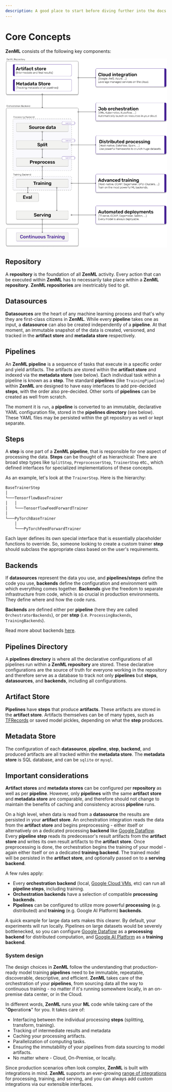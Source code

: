 ```yaml
---
description: A good place to start before diving further into the docs.
---
```


# Core Concepts

**ZenML** consists of the following key components:

![ZenML Architectural Overview](.gitbook/assets/architecture-overview-zenml.png)

## Repository

A **repository** is the foundation of all **ZenML** activity. Every action that can be executed within **ZenML** has to necessarily take place within a **ZenML repository**. **ZenML repositories** are inextricably tied to git.

## Datasources

**Datasources** are the heart of any machine learning process and that's why they are first-class citizens in **ZenML**. While every **pipeline** takes one as input, a **datasource** can also be created independently of a **pipeline**. At that moment, an immutable snapshot of the data is created, versioned, and tracked in the **artifact store** and **metadata store** respectively.

## Pipelines

An **ZenML pipeline** is a sequence of tasks that execute in a specific order and yield artifacts. The artifacts are stored within the **artifact store** and indexed via the **metadata store** \(see below\). Each individual task within a pipeline is known as a **step**. The standard **pipelines** \(like `TrainingPipeline`\) within **ZenML** are designed to have easy interfaces to add pre-decided **steps**, with the order also pre-decided. Other sorts of **pipelines** can be created as well from scratch.

The moment it is `run`, a **pipeline** is converted to an immutable, declarative YAML configuration file, stored in the **pipelines directory** \(see below\). These YAML files may be persisted within the git repository as well or kept separate.

## Steps

A **step** is one part of a **ZenML pipeline**, that is responsible for one aspect of processing the data. **Steps** can be thought of as hierarchical: There are broad step types like `SplitStep`, `PreprocesserStep`, `TrainerStep` etc., which defined interfaces for specialized implementations of these concepts.

As an example, let's look at the `TrainerStep`. Here is the hierarchy:

```text
BaseTrainerStep
│   
└───TensorflowBaseTrainer
│   │   
│   └───TensorflowFeedForwardTrainer
│   
└───PyTorchBaseTrainer
    │   
    └───PyTorchFeedForwardTrainer
```

Each layer defines its own special interface that is essentially placeholder functions to override. So, someone looking to create a custom trainer **step** should subclass the appropriate class based on the user's requirements.

## Backends

If **datasources** represent the data you use, and **pipelines/steps** define the code you use, **backends** define the configuration and environment with which everything comes together. **Backends** give the freedom to separate infrastructure from code, which is so crucial in production environments. They define where and how the code runs.

**Backends** are defined either per **pipeline** \(here they are called `OrchestratorBackends`\), or per **step** \(i.e. `ProcessingBackends`, `TrainingBackends`\).

Read more about backends [here]().

## Pipelines Directory

A **pipelines directory** is where all the declarative configurations of all pipelines run within a **ZenML repository** are stored. These declarative configurations are the source of truth for everyone working in the repository and therefore serve as a database to track not only **pipelines** but **steps**, **datasources**, and **backends**, including all configurations.

## Artifact Store

**Pipelines** have **steps** that produce **artifacts**. These artifacts are stored in the **artifact store**. Artifacts themselves can be of many types, such as [TFRecords](https://www.tensorflow.org/tutorials/load_data/tfrecord) or saved model pickles, depending on what the **step** produces.

## Metadata Store

The configuration of each **datasource**, **pipeline**, **step**, **backend**, and produced artifacts are all tracked within the **metadata store**. The **metadata store** is SQL database, and can be `sqlite` or `mysql`.

## Important considerations

**Artifact stores** and **metadata stores** can be configured per **repository** as well as per **pipeline**. However, only **pipelines** with the same **artifact store** and **metadata store** are comparable, and therefore should not change to maintain the benefits of caching and consistency across **pipeline** runs.

On a high level, when data is read from a **datasource** the results are persisted in your **artifact store**. An orchestration integration reads the data from the **artifact store** and begins preprocessing - either itself or alternatively on a dedicated processing **backend** like [Google Dataflow](https://cloud.google.com/dataflow). Every **pipeline step** reads its predecessor's result artifacts from the **artifact store** and writes its own result artifacts to the **artifact store**. Once preprocessing is done, the orchestration begins the training of your model - again either itself or on a dedicated **training backend**. The trained model will be persisted in the **artifact store**, and optionally passed on to a **serving backend**.

A few rules apply:

* Every **orchestration backend** \(local, [Google Cloud VMs](core-concepts.md), etc\) can run all **pipeline steps**, including training. 
* **Orchestration backends** have a selection of compatible **processing backends**.
* **Pipelines** can be configured to utilize more powerful **processing** \(e.g. distributed\) and **training** \(e.g. Google AI Platform\) **backends**. 

A quick example for large data sets makes this clearer. By default, your experiments will run locally. Pipelines on large datasets would be severely bottlenecked, so you can configure [Google Dataflow](https://cloud.google.com/dataflow) as a **processing backend** for distributed computation, and [Google AI Platform](https://cloud.google.com/ai-platform) as a **training backend**.

### System design

The design choices in **ZenML** follow the understanding that production-ready model training **pipelines** need to be immutable, repeatable, discoverable, descriptive, and efficient. **ZenML** takes care of the orchestration of your **pipelines**, from sourcing data all the way to continuous training - no matter if it's running somewhere locally, in an on-premise data center, or in the Cloud.

In different words, **ZenML** runs your **ML** code while taking care of the "**Op**eration**s**" for you. It takes care of:

* Interfacing between the individual processing **steps** \(splitting, transform, training\). 
* Tracking of intermediate results and metadata
* Caching your processing artifacts.
* Parallelization of computing tasks.
* Ensuring the immutability of your pipelines from data sourcing to model artifacts.
* No matter where - Cloud, On-Premise, or locally.

Since production scenarios often look complex, **ZenML** is built with integrations in mind. **ZenML** supports an ever-growing [range of integrations](https://github.com/maiot-io/zenml/tree/9c7429befb9a99f21f92d13deee005306bd06d66/docs/book/getting-started/benefits/integrations.md) for processing, training, and serving, and you can always add custom integrations via our extensible interfaces.

